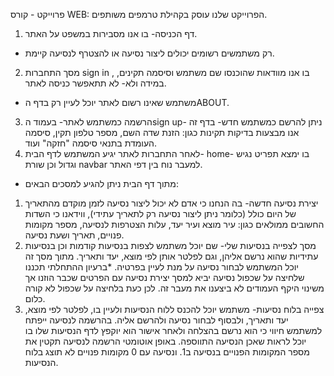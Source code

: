 פרוייקט - קורס WEB:
הפרוייקט שלנו עוסק בקהילת טרמפים משותפים.
1. דף הכניסה- בו אנו מסבירות במשפט על האתר.
* רק משתמשים רשומים יכולים ליצור נסיעה או להצטרף לנסיעה קיימת.
2. מסך התחברות sign in , בו אנו מוודאות שהוכנסו שם משתמש וסיסמה תקינים, במידה ולא- לא תתאפשר כניסה לאתר.
* משתמש שאינו רשום לאתר יוכל לעיין רק בדף הABOUT.
3. הרשמה כמשתמש לאתר- בעמוד הsign up- ניתן להרשם כמשתמש חדש- בדף זה אנו מבצעות בדיקות תקינות כגון: הזנת שדה השם, מספר טלפון תקין, סיסמה העומדת בתנאי סיסמה "חזקה" ועוד.
4. לאחר התחברות לאתר יגיע המשתמש לדף הבית- home- בו ימצא תפריט נגיש וגדול וכן שורת navbar למעבר נוח בין דפי האתר.
  * מתוך דף הבית ניתן להגיע למסכים הבאים:
1. יצירת נסיעה חדשה- בה הנחנו כי אדם לא יכול ליצור נסיעה לזמן מוקדם מהתאריך של היום כולל (כלומר ניתן ליצור נסיעה רק לתאריך עתידי), ווידאנו כי השדות החשובים ממולאים כגון: עיר מוצא ועיר יעד, עלות הצטרפות לנסיעה, מספר מקומות פנויים, תאריך ושעת נסיעה.
2. מסך לצפייה בנסיעות שלי- שם יוכל משתמש לצפות בנסיעות קודמות וכן בנסיעות עתידיות שהוא נרשם אליהן, וגם לפלטר אותן לפי מוצא, יעד ותאריך. מתוך מסך זה יוכל המשתמש לבחור נסיעה על מנת לעיין בפרטיה.
   *ברעיון ההתחלתי תכננו שלחיצה על שכפול נסיעה יביא למסך יצירת נסיעה עם הפרטים שכבר הוזנו אך משינוי היקף העמודים לא ביצענו את מעבר זה. לכן כעת בלחיצה על שכפול לא קורה כלום.
4. צפייה בלוח נסיעות- משתמש יוכל להכנס ללוח הנסיעות ולעיין בו, לפלטר לפי מוצא, יעד ותאריך, ולבסוף לבחור נסיעה ולהרשם אליה. בהרשמה לנסיעה ייפתח למשתמש חיווי כי הוא נרשם בהצלחה ולאחר אישור הוא יוקפץ לדף הנסיעות שלו בו יוכל לראות שאכן הנסיעה התווספה.
באופן אוטומטי הרשמה לנסיעה תקטין את מספר המקומות הפנויים בנסיעה ב1. ונסיעה עם 0 מקומות פנויים לא תוצג בלוח הנסיעות.



